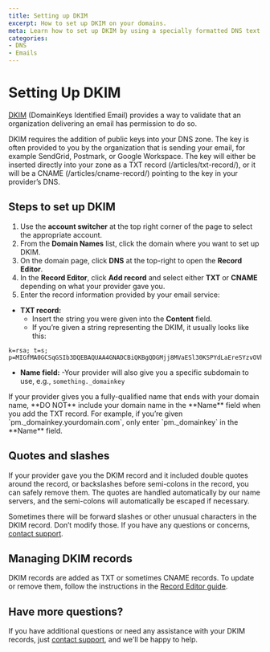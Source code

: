 ```yaml
---
title: Setting up DKIM
excerpt: How to set up DKIM on your domains.
meta: Learn how to set up DKIM by using a specially formatted DNS text record storing a public key.
categories:
- DNS
- Emails
---
```


# Setting Up DKIM

[DKIM](/articles/dkim-record/) (DomainKeys Identified Email) provides a way to validate that an organization delivering an email has permission to do so.

DKIM requires the addition of public keys into your DNS zone. The key is often provided to you by the organization that is sending your email, for example SendGrid, Postmark, or Google Workspace. The key will either be inserted directly into your zone as a TXT record (/articles/txt-record/), or it will be a CNAME (/articles/cname-record/) pointing to the key in your provider’s DNS.

## Steps to set up DKIM
1. Use the **account switcher** at the top right corner of the page to select the appropriate account.
1. From the **Domain Names** list, click the domain where you want to set up DKIM.
1. On the domain page, click **DNS** at the top-right to open the **Record Editor**.
1. In the **Record Editor**, click **Add record** and select either **TXT** or **CNAME** depending on what your provider gave you.
1. Enter the record information provided by your email service:
- **TXT record:**
    - Insert the string you were given into the **Content** field.
    - If you’re given a string representing the DKIM, it usually looks like this:
```
k=rsa; t=s; p=MIGfMA0GCSqGSIb3DQEBAQUAA4GNADCBiQKBgQDGMjj8MVaESl30KSPYdLaEreSYzvOVh15u9YKAmTLgk1ecr4BCRq3Vkg3Xa2QrEQWbIvQj9FNqBYOr3XIczzU8gkK5Kh42P4C3DgNiBvlNNk2BlA5ITN/EvVAn/ImjoGq5IrcO+hAj2iSAozYTEpJAKe0NTrj49CIkj5JI6ibyJwIDAQAB
```
- **Name field:**
    -Your provider will also give you a specific subdomain to use, e.g., `something._domainkey`

<warning>
If your provider gives you a fully-qualified name that ends with your domain name, **DO NOT** include your domain name in the **Name** field when you add the TXT record. For example, if you’re given `pm._domainkey.yourdomain.com`, only enter `pm._domainkey` in the **Name** field.
</warning>

## Quotes and slashes
If your provider gave you the DKIM record and it included double quotes around the record, or backslashes before semi-colons in the record, you can safely remove them. The quotes are handled automatically by our name servers, and the semi-colons will automatically be escaped if necessary.

Sometimes there will be forward slashes or other unusual characters in the DKIM record. Don’t modify those. If you have any questions or concerns, [contact support](https://dnsimple.com/feedback).

## Managing DKIM records
DKIM records are added as TXT or sometimes CNAME records. To update or remove them, follow the instructions in the [Record Editor guide](/articles/record-editor/).

## Have more questions?
If you have additional questions or need any assistance with your DKIM records, just [contact support](https://dnsimple.com/feedback), and we'll be happy to help.
